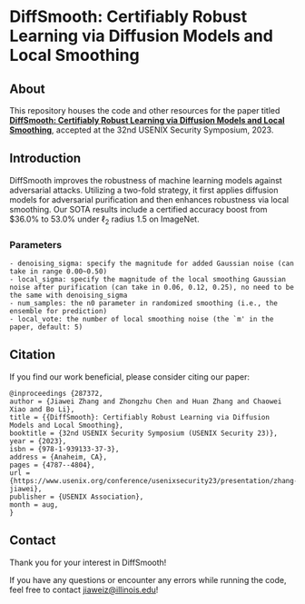 # DiffSmooth: Certifiably Robust Learning via Diffusion Models and Local Smoothing

   ## About

   This repository houses the code and other resources for the paper titled [**DiffSmooth: Certifiably Robust Learning via Diffusion Models and Local Smoothing**](https://www.usenix.org/system/files/usenixsecurity23-zhang-jiawei.pdf), accepted at the 32nd USENIX Security Symposium, 2023.

   ## Introduction

   DiffSmooth improves the robustness of machine learning models against adversarial attacks. Utilizing a two-fold strategy, it first applies diffusion models for adversarial purification and then enhances robustness via local smoothing. Our SOTA results include a certified accuracy boost from $36.0\% to $53.0\%$ under $\ell_2$ radius $1.5$ on ImageNet.

   ### Parameters
    - denoising_sigma: specify the magnitude for added Gaussian noise (can take in range 0.00~0.50)
    - local_sigma: specify the magnitude of the local smoothing Gaussian noise after purification (can take in 0.06, 0.12, 0.25), no need to be the same with denoising_sigma
    - num_samples: the n0 parameter in randomized smoothing (i.e., the ensemble for prediction)
    - local_vote: the number of local smoothing noise (the `m' in the paper, default: 5)

## Citation

   If you find our work beneficial, please consider citing our paper:

   ```
@inproceedings {287372,
  author = {Jiawei Zhang and Zhongzhu Chen and Huan Zhang and Chaowei Xiao and Bo Li},
  title = {{DiffSmooth}: Certifiably Robust Learning via Diffusion Models and Local Smoothing},
  booktitle = {32nd USENIX Security Symposium (USENIX Security 23)},
  year = {2023},
  isbn = {978-1-939133-37-3},
  address = {Anaheim, CA},
  pages = {4787--4804},
  url = {https://www.usenix.org/conference/usenixsecurity23/presentation/zhang-jiawei},
  publisher = {USENIX Association},
  month = aug,
}
   ```

## Contact

Thank you for your interest in DiffSmooth!

If you have any questions or encounter any errors while running the code, feel free to contact [jiaweiz@illinois.edu](mailto:jiaweiz7@illinois.edu)!
